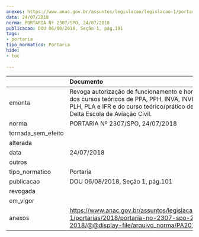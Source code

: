 ```yaml
---
anexos: https://www.anac.gov.br/assuntos/legislacao/legislacao-1/portarias/2018/portaria-no-2307-spo-24-07-2018/@@display-file/arquivo_norma/PA2018-2307.pdf
data: 24/07/2018
norma: PORTARIA Nº 2307/SPO, 24/07/2018
publicacao: DOU 06/08/2018, Seção 1, pág.101
tags:
- portaria
tipo_normatico: Portaria
hide: 
- toc 
 
---
```


|                    | Documento                                                                                                                                                                                    |
|:-------------------|:---------------------------------------------------------------------------------------------------------------------------------------------------------------------------------------------|
| ementa             | Revoga autorização de funcionamento e homologação dos cursos teóricos de PPA, PPH, INVA, INVH, PCA, PCH, PLH, PLA e IFR e do curso teórico/prático de CMV, da Delta Escola de Aviação Civil. |
| norma              | PORTARIA Nº 2307/SPO, 24/07/2018                                                                                                                                                             |
| tornada_sem_efeito |                                                                                                                                                                                              |
| alterada           |                                                                                                                                                                                              |
| data               | 24/07/2018                                                                                                                                                                                   |
| outros             |                                                                                                                                                                                              |
| tipo_normatico     | Portaria                                                                                                                                                                                     |
| publicacao         | DOU 06/08/2018, Seção 1, pág.101                                                                                                                                                             |
| revogada           |                                                                                                                                                                                              |
| em_vigor           |                                                                                                                                                                                              |
| anexos             | https://www.anac.gov.br/assuntos/legislacao/legislacao-1/portarias/2018/portaria-no-2307-spo-24-07-2018/@@display-file/arquivo_norma/PA2018-2307.pdf                                         |